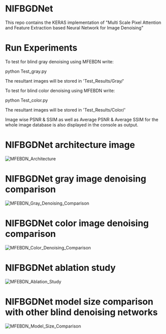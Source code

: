 # NIFBGDNet
This repo contains the KERAS implementation of "Multi Scale Pixel Attention and Feature Extraction based Neural Network for Image Denoising"


# Run Experiments

To test for blind gray denoising using MFEBDN write:

python Test_gray.py

The resultant images will be stored in 'Test_Results/Gray/'

To test for blind color denoising using MFEBDN write:

python Test_color.py

The resultant images will be stored in 'Test_Results/Color/'

Image wise PSNR & SSIM as well as Average PSNR & Average SSIM for the whole image database is also displayed in the console as output.

# NIFBGDNet architecture image
![MFEBDN_Architecture](https://user-images.githubusercontent.com/89151608/148807575-b518568c-0079-4e6b-ac8b-29c01972e40e.png)

# NIFBGDNet gray image denoising comparison
![MFEBDN_Gray_Denoising_Comparison](https://user-images.githubusercontent.com/89151608/148807795-c09c5b4c-5476-4f08-b27e-2c40d95bf035.png)

# NIFBGDNet color image denoising comparison
![MFEBDN_Color_Denoising_Comparison](https://user-images.githubusercontent.com/89151608/148807881-faf501ee-4699-4978-a2df-0ef046e9c1a6.png)

# NIFBGDNet ablation study
![MFEBDN_Ablation_Study](https://user-images.githubusercontent.com/89151608/148814752-6027041e-cc6a-411e-a1b2-5aed5fb33508.png)

# NIFBGDNet model size comparison with other blind denoising networks
![MFEBDN_Model_Size_Comparison](https://user-images.githubusercontent.com/89151608/148814995-1d49c393-9039-4a85-961d-4a722f496600.png)
